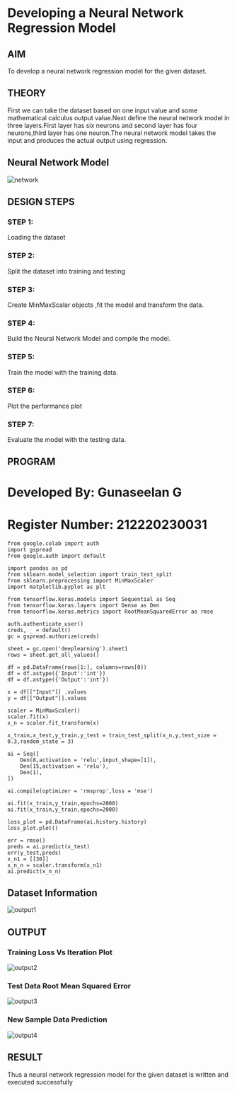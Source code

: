 # Developing a Neural Network Regression Model

## AIM

To develop a neural network regression model for the given dataset.

## THEORY

First we can take the dataset based on one input value and some mathematical calculus output value.Next define the neural network model in three layers.First layer has six neurons and second layer has four neurons,third layer has one neuron.The neural network model takes the input and produces the actual output using regression.

## Neural Network Model
![network](https://user-images.githubusercontent.com/93427255/226674946-274a216c-bae1-4d11-b59e-51eef320d5e5.png)



## DESIGN STEPS

### STEP 1:

Loading the dataset

### STEP 2:

Split the dataset into training and testing

### STEP 3:

Create MinMaxScalar objects ,fit the model and transform the data.

### STEP 4:

Build the Neural Network Model and compile the model.

### STEP 5:

Train the model with the training data.

### STEP 6:

Plot the performance plot

### STEP 7:

Evaluate the model with the testing data.

## PROGRAM

# Developed By: Gunaseelan G
# Register Number: 212220230031
```
from google.colab import auth
import gspread
from google.auth import default

import pandas as pd
from sklearn.model_selection import train_test_split
from sklearn.preprocessing import MinMaxScaler
import matplotlib.pyplot as plt

from tensorflow.keras.models import Sequential as Seq
from tensorflow.keras.layers import Dense as Den
from tensorflow.keras.metrics import RootMeanSquaredError as rmse

auth.authenticate_user()
creds, _ = default()
gc = gspread.authorize(creds)

sheet = gc.open('deeplearning').sheet1 
rows = sheet.get_all_values()

df = pd.DataFrame(rows[1:], columns=rows[0])
df = df.astype({'Input':'int'})
df = df.astype({'Output':'int'})

x = df[["Input"]] .values
y = df[["Output"]].values

scaler = MinMaxScaler()
scaler.fit(x)
x_n = scaler.fit_transform(x)

x_train,x_test,y_train,y_test = train_test_split(x_n,y,test_size = 0.3,random_state = 3)

ai = Seq([
    Den(8,activation = 'relu',input_shape=[1]),
    Den(15,activation = 'relu'),
    Den(1),
])

ai.compile(optimizer = 'rmsprop',loss = 'mse')

ai.fit(x_train,y_train,epochs=2000)
ai.fit(x_train,y_train,epochs=2000)

loss_plot = pd.DataFrame(ai.history.history)
loss_plot.plot()

err = rmse()
preds = ai.predict(x_test)
err(y_test,preds)
x_n1 = [[30]]
x_n_n = scaler.transform(x_n1)
ai.predict(x_n_n)

```

## Dataset Information
![output1](https://user-images.githubusercontent.com/93427255/226675068-ca338ea2-3c7a-4307-9829-ee053871d1f0.png)


## OUTPUT



### Training Loss Vs Iteration Plot
![output2](https://user-images.githubusercontent.com/93427255/226675196-61b71965-3895-4713-8583-260de7b5f5b5.png)


### Test Data Root Mean Squared Error

![output3](https://user-images.githubusercontent.com/93427255/226675252-977dbb8c-d779-412a-8e31-b88b5a4b290b.png)


### New Sample Data Prediction

![output4](https://user-images.githubusercontent.com/93427255/226675295-7fde71ac-2d70-46d5-8457-ccff37db0aab.png)


## RESULT
Thus a neural network regression model for the given dataset is written and executed successfully

